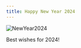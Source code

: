```yaml
---
title: Happy New Year 2024
---
```

![NewYear2024]({static}/images/2024/newyear-2024.png)

Best wishes for 2024!

